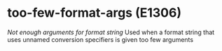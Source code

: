 # too-few-format-args (E1306)
*Not enough arguments for format string* Used when a format string that
uses unnamed conversion specifiers is given too few arguments
